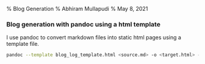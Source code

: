 % Blog Generation 
% Abhiram Mullapudi
% May 8, 2021


### Blog generation with pandoc using a html template

I use pandoc to convert markdown files into static html pages using a template file.

```sh
pandoc --template blog_log_template.html <source.md> -o <target.html> --mathjax

```
